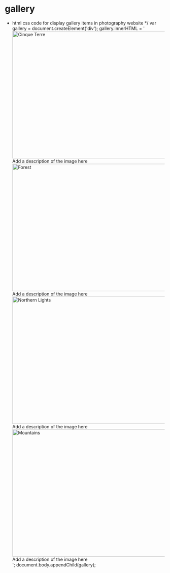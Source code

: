 # gallery
* html css code for display gallery items in photography website */
var gallery = document.createElement('div');
gallery.innerHTML = '<div class="gallery"> <a target="_blank" href="img_5terre.jpg"> <img src="img_5terre.jpg" alt="Cinque Terre" width="600" height="400"> </a> <div class="desc">Add a description of the image here</div> </div> <div class="gallery"> <a target="_blank" href="img_forest.jpg"> <img src="img_forest.jpg" alt="Forest" width="600" height="400"> </a> <div class="desc">Add a description of the image here</div> </div> <div class="gallery"> <a target="_blank" href="img_lights.jpg"> <img src="img_lights.jpg" alt="Northern Lights" width="600" height="400"> </a> <div class="desc">Add a description of the image here</div> </div> <div class="gallery"> <a target="_blank" href="img_mountains.jpg"> <img src="img_mountains.jpg" alt="Mountains" width="600" height="400"> </a> <div class="desc">Add a description of the image here</div> </div>';
document.body.appendChild(gallery);
